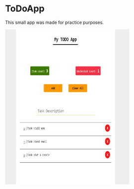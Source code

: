 # ToDoApp


This small app was made for practice purposes.


<img src="screenshots/todo_screenshot.JPG" width="400" height="500">

